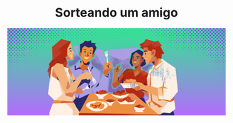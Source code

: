 <h1 align="center"> Sorteando um amigo </h1>
<div align="center">
  <img src="https://github.com/DeboraESNeves/Challange-amigo-secreto/blob/main/readme-amigo-secreto.png?raw=true" alt="A imagem mostra um grupo de amigos se divertindo">
</div>
